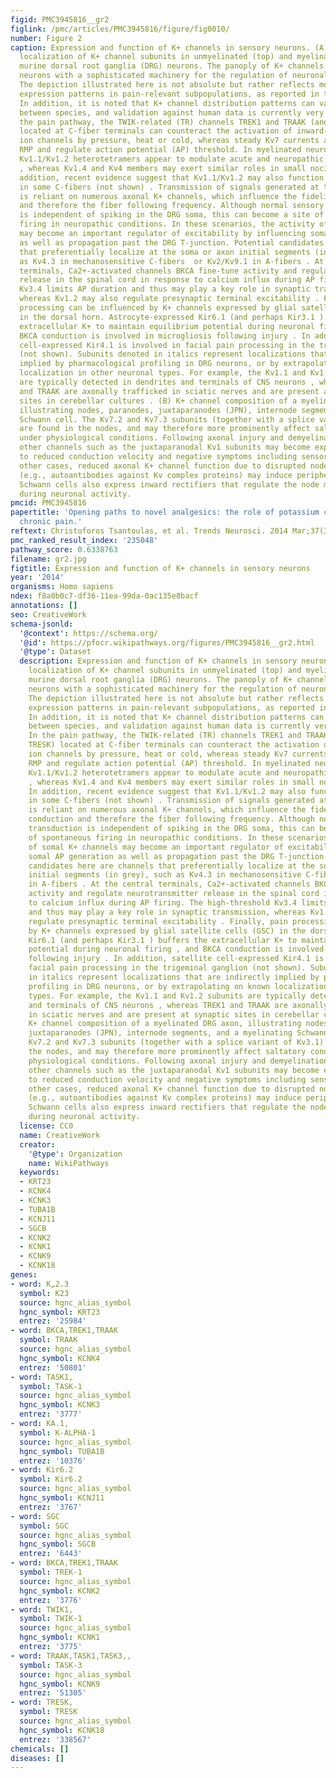 ```yaml
---
figid: PMC3945816__gr2
figlink: /pmc/articles/PMC3945816/figure/fig0010/
number: Figure 2
caption: Expression and function of K+ channels in sensory neurons. (A) Subcellular
  localization of K+ channel subunits in unmyelinated (top) and myelinated (bottom)
  murine dorsal root ganglia (DRG) neurons. The panoply of K+ channels endows sensory
  neurons with a sophisticated machinery for the regulation of neuronal excitability.
  The depiction illustrated here is not absolute but rather reflects most prominent
  expression patterns in pain-relevant subpopulations, as reported in the literature.
  In addition, it is noted that K+ channel distribution patterns can vary tremendously
  between species, and validation against human data is currently very limited . In
  the pain pathway, the TWIK-related (TR) channels TREK1 and TRAAK (and possibly TRESK)
  located at C-fiber terminals can counteract the activation of inward-conducting
  ion channels by pressure, heat or cold, whereas steady Kv7 currents also stabilize
  RMP and regulate action potential (AP) threshold. In myelinated neurons, low-threshold
  Kv1.1/Kv1.2 heterotetramers appear to modulate acute and neuropathic pain modalities
  , whereas Kv1.4 and Kv4 members may exert similar roles in small nociceptors . In
  addition, recent evidence suggest that Kv1.1/Kv1.2 may also function as mechanoreceptors
  in some C-fibers (not shown) . Transmission of signals generated at the periphery
  is reliant on numerous axonal K+ channels, which influence the fidelity of AP conduction
  and therefore the fiber following frequency. Although normal sensory transduction
  is independent of spiking in the DRG soma, this can become a site of spontaneous
  firing in neuropathic conditions. In these scenarios, the activity of somal K+ channels
  may become an important regulator of excitability by influencing somal AP generation
  as well as propagation past the DRG T-junction. Potential candidates here are channels
  that preferentially localize at the soma or axon initial segments (in grey), such
  as Kv4.3 in mechanosensitive C-fibers  or Kv2/Kv9.1 in A-fibers . At the central
  terminals, Ca2+-activated channels BKCA fine-tune activity and regulate neurotransmitter
  release in the spinal cord in response to calcium influx during AP firing. The high-threshold
  Kv3.4 limits AP duration and thus may play a key role in synaptic transmission,
  whereas Kv1.2 may also regulate presynaptic terminal excitability . Finally, pain
  processing can be influenced by K+ channels expressed by glial satellite cells (GSC)
  in the dorsal horn. Astrocyte-expressed Kir6.1 (and perhaps Kir3.1 ) buffers the
  extracellular K+ to maintain equilibrium potential during neuronal firing , and
  BKCA conduction is involved in microgliosis following injury . In addition, satellite
  cell-expressed Kir4.1 is involved in facial pain processing in the trigeminal ganglion
  (not shown). Subunits denoted in italics represent localizations that are indirectly
  implied by pharmacological profiling in DRG neurons, or by extrapolating on known
  localization in other neuronal types. For example, the Kv1.1 and Kv1.2 subunits
  are typically detected in dendrites and terminals of CNS neurons , whereas TREK1
  and TRAAK are axonally trafficked in sciatic nerves and are present at synaptic
  sites in cerebellar cultures . (B) K+ channel composition of a myelinated DRG axon,
  illustrating nodes, paranodes, juxtaparanodes (JPN), internode segments, and a myelinating
  Schwann cell. The Kv7.2 and Kv7.3 subunits (together with a splice variant of Kv3.1)
  are found in the nodes, and may therefore more prominently affect saltatory conduction
  under physiological conditions. Following axonal injury and demyelination, however,
  other channels such as the juxtaparanodal Kv1 subunits may become exposed, leading
  to reduced conduction velocity and negative symptoms including sensory loss. In
  other cases, reduced axonal K+ channel function due to disrupted node organization
  (e.g., autoantibodies against Kv complex proteins) may induce peripheral hyperexcitability.
  Schwann cells also express inward rectifiers that regulate the node microenvironment
  during neuronal activity.
pmcid: PMC3945816
papertitle: 'Opening paths to novel analgesics: the role of potassium channels in
  chronic pain.'
reftext: Christoforos Tsantoulas, et al. Trends Neurosci. 2014 Mar;37(3):146-158.
pmc_ranked_result_index: '235048'
pathway_score: 0.6338763
filename: gr2.jpg
figtitle: Expression and function of K+ channels in sensory neurons
year: '2014'
organisms: Homo sapiens
ndex: f8a0b0c7-df36-11ea-99da-0ac135e8bacf
annotations: []
seo: CreativeWork
schema-jsonld:
  '@context': https://schema.org/
  '@id': https://pfocr.wikipathways.org/figures/PMC3945816__gr2.html
  '@type': Dataset
  description: Expression and function of K+ channels in sensory neurons. (A) Subcellular
    localization of K+ channel subunits in unmyelinated (top) and myelinated (bottom)
    murine dorsal root ganglia (DRG) neurons. The panoply of K+ channels endows sensory
    neurons with a sophisticated machinery for the regulation of neuronal excitability.
    The depiction illustrated here is not absolute but rather reflects most prominent
    expression patterns in pain-relevant subpopulations, as reported in the literature.
    In addition, it is noted that K+ channel distribution patterns can vary tremendously
    between species, and validation against human data is currently very limited .
    In the pain pathway, the TWIK-related (TR) channels TREK1 and TRAAK (and possibly
    TRESK) located at C-fiber terminals can counteract the activation of inward-conducting
    ion channels by pressure, heat or cold, whereas steady Kv7 currents also stabilize
    RMP and regulate action potential (AP) threshold. In myelinated neurons, low-threshold
    Kv1.1/Kv1.2 heterotetramers appear to modulate acute and neuropathic pain modalities
    , whereas Kv1.4 and Kv4 members may exert similar roles in small nociceptors .
    In addition, recent evidence suggest that Kv1.1/Kv1.2 may also function as mechanoreceptors
    in some C-fibers (not shown) . Transmission of signals generated at the periphery
    is reliant on numerous axonal K+ channels, which influence the fidelity of AP
    conduction and therefore the fiber following frequency. Although normal sensory
    transduction is independent of spiking in the DRG soma, this can become a site
    of spontaneous firing in neuropathic conditions. In these scenarios, the activity
    of somal K+ channels may become an important regulator of excitability by influencing
    somal AP generation as well as propagation past the DRG T-junction. Potential
    candidates here are channels that preferentially localize at the soma or axon
    initial segments (in grey), such as Kv4.3 in mechanosensitive C-fibers  or Kv2/Kv9.1
    in A-fibers . At the central terminals, Ca2+-activated channels BKCA fine-tune
    activity and regulate neurotransmitter release in the spinal cord in response
    to calcium influx during AP firing. The high-threshold Kv3.4 limits AP duration
    and thus may play a key role in synaptic transmission, whereas Kv1.2 may also
    regulate presynaptic terminal excitability . Finally, pain processing can be influenced
    by K+ channels expressed by glial satellite cells (GSC) in the dorsal horn. Astrocyte-expressed
    Kir6.1 (and perhaps Kir3.1 ) buffers the extracellular K+ to maintain equilibrium
    potential during neuronal firing , and BKCA conduction is involved in microgliosis
    following injury . In addition, satellite cell-expressed Kir4.1 is involved in
    facial pain processing in the trigeminal ganglion (not shown). Subunits denoted
    in italics represent localizations that are indirectly implied by pharmacological
    profiling in DRG neurons, or by extrapolating on known localization in other neuronal
    types. For example, the Kv1.1 and Kv1.2 subunits are typically detected in dendrites
    and terminals of CNS neurons , whereas TREK1 and TRAAK are axonally trafficked
    in sciatic nerves and are present at synaptic sites in cerebellar cultures . (B)
    K+ channel composition of a myelinated DRG axon, illustrating nodes, paranodes,
    juxtaparanodes (JPN), internode segments, and a myelinating Schwann cell. The
    Kv7.2 and Kv7.3 subunits (together with a splice variant of Kv3.1) are found in
    the nodes, and may therefore more prominently affect saltatory conduction under
    physiological conditions. Following axonal injury and demyelination, however,
    other channels such as the juxtaparanodal Kv1 subunits may become exposed, leading
    to reduced conduction velocity and negative symptoms including sensory loss. In
    other cases, reduced axonal K+ channel function due to disrupted node organization
    (e.g., autoantibodies against Kv complex proteins) may induce peripheral hyperexcitability.
    Schwann cells also express inward rectifiers that regulate the node microenvironment
    during neuronal activity.
  license: CC0
  name: CreativeWork
  creator:
    '@type': Organization
    name: WikiPathways
  keywords:
  - KRT23
  - KCNK4
  - KCNK3
  - TUBA1B
  - KCNJ11
  - SGCB
  - KCNK2
  - KCNK1
  - KCNK9
  - KCNK18
genes:
- word: K„2.3
  symbol: K23
  source: hgnc_alias_symbol
  hgnc_symbol: KRT23
  entrez: '25984'
- word: BKCA,TREK1,TRAAK
  symbol: TRAAK
  source: hgnc_alias_symbol
  hgnc_symbol: KCNK4
  entrez: '50801'
- word: TASK1,
  symbol: TASK-1
  source: hgnc_alias_symbol
  hgnc_symbol: KCNK3
  entrez: '3777'
- word: KA.1,
  symbol: K-ALPHA-1
  source: hgnc_alias_symbol
  hgnc_symbol: TUBA1B
  entrez: '10376'
- word: Kir6.2
  symbol: Kir6.2
  source: hgnc_alias_symbol
  hgnc_symbol: KCNJ11
  entrez: '3767'
- word: SGC
  symbol: SGC
  source: hgnc_alias_symbol
  hgnc_symbol: SGCB
  entrez: '6443'
- word: BKCA,TREK1,TRAAK
  symbol: TREK-1
  source: hgnc_alias_symbol
  hgnc_symbol: KCNK2
  entrez: '3776'
- word: TWIK1,
  symbol: TWIK-1
  source: hgnc_alias_symbol
  hgnc_symbol: KCNK1
  entrez: '3775'
- word: TRAAK,TASK1,TASK3,,
  symbol: TASK-3
  source: hgnc_alias_symbol
  hgnc_symbol: KCNK9
  entrez: '51305'
- word: TRESK,
  symbol: TRESK
  source: hgnc_alias_symbol
  hgnc_symbol: KCNK18
  entrez: '338567'
chemicals: []
diseases: []
---
```

